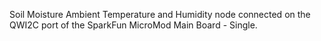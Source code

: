 Soil Moisture Ambient Temperature and Humidity node connected on the QWI2C port of the SparkFun MicroMod Main Board - Single.
